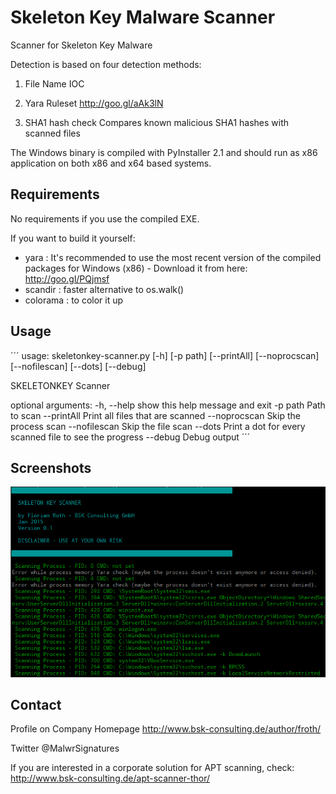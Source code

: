 # Skeleton Key Malware Scanner

Scanner for Skeleton Key Malware

Detection is based on four detection methods:

 1. File Name IOC 

 2. Yara Ruleset
    http://goo.gl/aAk3lN

 3. SHA1 hash check
    Compares known malicious SHA1 hashes with scanned files

The Windows binary is compiled with PyInstaller 2.1 and should run as x86 application on both x86 and x64 based systems.

## Requirements

No requirements if you use the compiled EXE. 

If you want to build it yourself:

- yara : It's recommended to use the most recent version of the compiled packages for Windows (x86) - Download it from here: http://goo.gl/PQjmsf
- scandir : faster alternative to os.walk()
- colorama : to color it up


## Usage

´´´
usage: skeletonkey-scanner.py [-h] [-p path] [--printAll] [--noprocscan]
                              [--nofilescan] [--dots] [--debug]

SKELETONKEY Scanner

optional arguments:
  -h, --help    show this help message and exit
  -p path       Path to scan
  --printAll    Print all files that are scanned
  --noprocscan  Skip the process scan
  --nofilescan  Skip the file scan
  --dots        Print a dot for every scanned file to see the progress
  --debug       Debug output
´´´

## Screenshots

![Screen](/screens/skelscan.png?raw=true)

## Contact

Profile on Company Homepage
http://www.bsk-consulting.de/author/froth/

Twitter
@MalwrSignatures

If you are interested in a corporate solution for APT scanning, check:
http://www.bsk-consulting.de/apt-scanner-thor/
